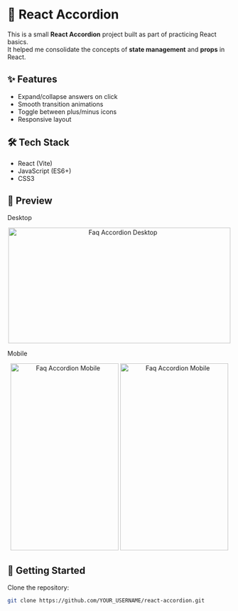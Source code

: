 # 🎵 React Accordion

This is a small **React Accordion** project built as part of practicing React basics.  
It helped me consolidate the concepts of **state management** and **props** in React.

## ✨ Features

- Expand/collapse answers on click
- Smooth transition animations
- Toggle between plus/minus icons
- Responsive layout

## 🛠️ Tech Stack

- React (Vite)
- JavaScript (ES6+)
- CSS3

## 📸 Preview

<p align-"center">Desktop</p>
<p align="center">
<img width="500" height="260" alt="Faq Accordion Desktop" src="https://github.com/user-attachments/assets/7e8fe67f-1453-46c7-bc81-dda668f65f48" />
</p>
<p align-"center">Mobile</p>
<p align="center">
<img width="243" height="420" alt="Faq Accordion Mobile" src="https://github.com/user-attachments/assets/ec07f19b-8c26-43bc-aa42-e67388589ad7" />
<img width="243" height="420" alt="Faq Accordion Mobile" src="https://github.com/user-attachments/assets/80814dc2-f207-4f5c-8035-a86523ab04d6" />
</p>

## 🚀 Getting Started

Clone the repository:

```bash
git clone https://github.com/YOUR_USERNAME/react-accordion.git
```
